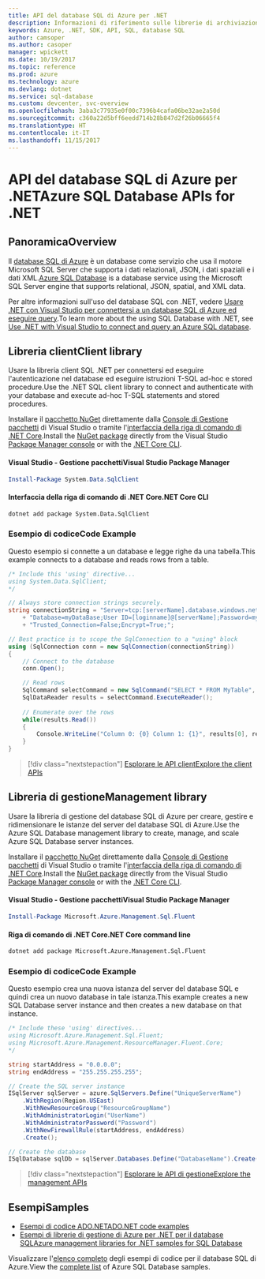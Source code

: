 ```yaml
---
title: API del database SQL di Azure per .NET
description: Informazioni di riferimento sulle librerie di archiviazione del database SQL di Azure per .NET
keywords: Azure, .NET, SDK, API, SQL, database SQL
author: camsoper
ms.author: casoper
manager: wpickett
ms.date: 10/19/2017
ms.topic: reference
ms.prod: azure
ms.technology: azure
ms.devlang: dotnet
ms.service: sql-database
ms.custom: devcenter, svc-overview
ms.openlocfilehash: 3aba3c77935e0f00c7396b4cafa06be32ae2a50d
ms.sourcegitcommit: c360a22d5bff6eedd714b28b847d2f26b06665f4
ms.translationtype: HT
ms.contentlocale: it-IT
ms.lasthandoff: 11/15/2017
---
```

# <a name="azure-sql-database-apis-for-net"></a><span data-ttu-id="ab42e-104">API del database SQL di Azure per .NET</span><span class="sxs-lookup"><span data-stu-id="ab42e-104">Azure SQL Database APIs for .NET</span></span>

## <a name="overview"></a><span data-ttu-id="ab42e-105">Panoramica</span><span class="sxs-lookup"><span data-stu-id="ab42e-105">Overview</span></span>

<span data-ttu-id="ab42e-106">Il [database SQL di Azure](https://docs.microsoft.com/azure/sql-database/sql-database-technical-overview) è un database come servizio che usa il motore Microsoft SQL Server che supporta i dati relazionali, JSON, i dati spaziali e i dati XML.</span><span class="sxs-lookup"><span data-stu-id="ab42e-106">[Azure SQL Database](https://docs.microsoft.com/azure/sql-database/sql-database-technical-overview) is a database service using the Microsoft SQL Server engine that supports relational, JSON, spatial, and XML data.</span></span> 

<span data-ttu-id="ab42e-107">Per altre informazioni sull'uso del database SQL con .NET, vedere [Usare .NET con Visual Studio per connettersi a un database SQL di Azure ed eseguire query](https://docs.microsoft.com/azure/sql-database/sql-database-connect-query-dotnet-visual-studio).</span><span class="sxs-lookup"><span data-stu-id="ab42e-107">To learn more about the using SQL Database with .NET, see [Use .NET with Visual Studio to connect and query an Azure SQL database](https://docs.microsoft.com/azure/sql-database/sql-database-connect-query-dotnet-visual-studio).</span></span>

## <a name="client-library"></a><span data-ttu-id="ab42e-108">Libreria client</span><span class="sxs-lookup"><span data-stu-id="ab42e-108">Client library</span></span>

<span data-ttu-id="ab42e-109">Usare la libreria client SQL .NET per connettersi ed eseguire l'autenticazione nel database ed eseguire istruzioni T-SQL ad-hoc e stored procedure.</span><span class="sxs-lookup"><span data-stu-id="ab42e-109">Use the .NET SQL client library to connect and authenticate with your database and execute ad-hoc T-SQL statements and stored procedures.</span></span>

<span data-ttu-id="ab42e-110">Installare il [pacchetto NuGet]( https://www.nuget.org/packages/System.Data.SqlClient) direttamente dalla [Console di Gestione pacchetti](https://docs.microsoft.com/nuget/tools/package-manager-console) di Visual Studio o tramite l'[interfaccia della riga di comando di .NET Core](https://docs.microsoft.com/dotnet/core/tools/dotnet-add-package).</span><span class="sxs-lookup"><span data-stu-id="ab42e-110">Install the [NuGet package]( https://www.nuget.org/packages/System.Data.SqlClient) directly from the Visual Studio [Package Manager console](https://docs.microsoft.com/nuget/tools/package-manager-console) or with the [.NET Core CLI](https://docs.microsoft.com/dotnet/core/tools/dotnet-add-package).</span></span>

#### <a name="visual-studio-package-manager"></a><span data-ttu-id="ab42e-111">Visual Studio - Gestione pacchetti</span><span class="sxs-lookup"><span data-stu-id="ab42e-111">Visual Studio Package Manager</span></span>

```powershell
Install-Package System.Data.SqlClient
```

#### <a name="net-core-cli"></a><span data-ttu-id="ab42e-112">Interfaccia della riga di comando di .NET Core</span><span class="sxs-lookup"><span data-stu-id="ab42e-112">.NET Core CLI</span></span>

```bash
dotnet add package System.Data.SqlClient
```

### <a name="code-example"></a><span data-ttu-id="ab42e-113">Esempio di codice</span><span class="sxs-lookup"><span data-stu-id="ab42e-113">Code Example</span></span>

<span data-ttu-id="ab42e-114">Questo esempio si connette a un database e legge righe da una tabella.</span><span class="sxs-lookup"><span data-stu-id="ab42e-114">This example connects to a database and reads rows from a table.</span></span>

```csharp
/* Include this 'using' directive...
using System.Data.SqlClient;
*/

// Always store connection strings securely. 
string connectionString = "Server=tcp:[serverName].database.windows.net;" 
    + "Database=myDataBase;User ID=[loginname]@[serverName];Password=myPassword;"
    + "Trusted_Connection=False;Encrypt=True;";

// Best practice is to scope the SqlConnection to a "using" block
using (SqlConnection conn = new SqlConnection(connectionString))
{
    // Connect to the database
    conn.Open();

    // Read rows
    SqlCommand selectCommand = new SqlCommand("SELECT * FROM MyTable", conn);
    SqlDataReader results = selectCommand.ExecuteReader();
    
    // Enumerate over the rows
    while(results.Read())
    {
        Console.WriteLine("Column 0: {0} Column 1: {1}", results[0], results[1]);
    }
}
```

> [!div class="nextstepaction"]
> [<span data-ttu-id="ab42e-115">Esplorare le API client</span><span class="sxs-lookup"><span data-stu-id="ab42e-115">Explore the client APIs</span></span>](/dotnet/api/overview/azure/sql/client)

## <a name="management-library"></a><span data-ttu-id="ab42e-116">Libreria di gestione</span><span class="sxs-lookup"><span data-stu-id="ab42e-116">Management library</span></span>

<span data-ttu-id="ab42e-117">Usare la libreria di gestione del database SQL di Azure per creare, gestire e ridimensionare le istanze del server del database SQL di Azure.</span><span class="sxs-lookup"><span data-stu-id="ab42e-117">Use the Azure SQL Database management library to create, manage, and scale Azure SQL Database server instances.</span></span>

<span data-ttu-id="ab42e-118">Installare il [pacchetto NuGet](https://www.nuget.org/packages/Microsoft.Azure.Management.Sql.Fluent/) direttamente dalla [Console di Gestione pacchetti](https://docs.microsoft.com/nuget/tools/package-manager-console) di Visual Studio o tramite l'[interfaccia della riga di comando di .NET Core](https://docs.microsoft.com/dotnet/core/tools/dotnet-add-package).</span><span class="sxs-lookup"><span data-stu-id="ab42e-118">Install the [NuGet package](https://www.nuget.org/packages/Microsoft.Azure.Management.Sql.Fluent/) directly from the Visual Studio [Package Manager console](https://docs.microsoft.com/nuget/tools/package-manager-console) or with the [.NET Core CLI](https://docs.microsoft.com/dotnet/core/tools/dotnet-add-package).</span></span>

#### <a name="visual-studio-package-manager"></a><span data-ttu-id="ab42e-119">Visual Studio - Gestione pacchetti</span><span class="sxs-lookup"><span data-stu-id="ab42e-119">Visual Studio Package Manager</span></span>

```powershell
Install-Package Microsoft.Azure.Management.Sql.Fluent
``` 

#### <a name="net-core-command-line"></a><span data-ttu-id="ab42e-120">Riga di comando di .NET Core</span><span class="sxs-lookup"><span data-stu-id="ab42e-120">.NET Core command line</span></span>

```bash
dotnet add package Microsoft.Azure.Management.Sql.Fluent
```

### <a name="code-example"></a><span data-ttu-id="ab42e-121">Esempio di codice</span><span class="sxs-lookup"><span data-stu-id="ab42e-121">Code Example</span></span>

<span data-ttu-id="ab42e-122">Questo esempio crea una nuova istanza del server del database SQL e quindi crea un nuovo database in tale istanza.</span><span class="sxs-lookup"><span data-stu-id="ab42e-122">This example creates a new SQL Database server instance and then creates a new database on that instance.</span></span>

```csharp
/* Include these 'using' directives...
using Microsoft.Azure.Management.Sql.Fluent;
using Microsoft.Azure.Management.ResourceManager.Fluent.Core;
*/

string startAddress = "0.0.0.0";
string endAddress = "255.255.255.255";

// Create the SQL server instance
ISqlServer sqlServer = azure.SqlServers.Define("UniqueServerName")
    .WithRegion(Region.USEast)
    .WithNewResourceGroup("ResourceGroupName")
    .WithAdministratorLogin("UserName")
    .WithAdministratorPassword("Password")
    .WithNewFirewallRule(startAddress, endAddress)
    .Create();

// Create the database
ISqlDatabase sqlDb = sqlServer.Databases.Define("DatabaseName").Create();
```

> [!div class="nextstepaction"]
> [<span data-ttu-id="ab42e-123">Esplorare le API di gestione</span><span class="sxs-lookup"><span data-stu-id="ab42e-123">Explore the management APIs</span></span>](/dotnet/api/overview/azure/sql/management)

## <a name="samples"></a><span data-ttu-id="ab42e-124">Esempi</span><span class="sxs-lookup"><span data-stu-id="ab42e-124">Samples</span></span>

- [<span data-ttu-id="ab42e-125">Esempi di codice ADO.NET</span><span class="sxs-lookup"><span data-stu-id="ab42e-125">ADO.NET code examples</span></span>](/dotnet/framework/data/adonet/ado-net-code-examples)
- [<span data-ttu-id="ab42e-126">Esempi di librerie di gestione di Azure per .NET per il database SQL</span><span class="sxs-lookup"><span data-stu-id="ab42e-126">Azure management libraries for .NET samples for SQL Database</span></span>](/dotnet/azure/dotnet-sdk-azure-sql-database-samples)

<span data-ttu-id="ab42e-127">Visualizzare l'[elenco completo](https://azure.microsoft.com/en-us/resources/samples/?platform=dotnet&term=sql+database) degli esempi di codice per il database SQL di Azure.</span><span class="sxs-lookup"><span data-stu-id="ab42e-127">View the [complete list](https://azure.microsoft.com/en-us/resources/samples/?platform=dotnet&term=sql+database) of Azure SQL Database samples.</span></span>


